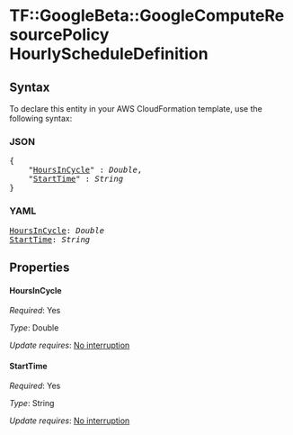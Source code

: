 # TF::GoogleBeta::GoogleComputeResourcePolicy HourlyScheduleDefinition

## Syntax

To declare this entity in your AWS CloudFormation template, use the following syntax:

### JSON

<pre>
{
    "<a href="#hoursincycle" title="HoursInCycle">HoursInCycle</a>" : <i>Double</i>,
    "<a href="#starttime" title="StartTime">StartTime</a>" : <i>String</i>
}
</pre>

### YAML

<pre>
<a href="#hoursincycle" title="HoursInCycle">HoursInCycle</a>: <i>Double</i>
<a href="#starttime" title="StartTime">StartTime</a>: <i>String</i>
</pre>

## Properties

#### HoursInCycle

_Required_: Yes

_Type_: Double

_Update requires_: [No interruption](https://docs.aws.amazon.com/AWSCloudFormation/latest/UserGuide/using-cfn-updating-stacks-update-behaviors.html#update-no-interrupt)

#### StartTime

_Required_: Yes

_Type_: String

_Update requires_: [No interruption](https://docs.aws.amazon.com/AWSCloudFormation/latest/UserGuide/using-cfn-updating-stacks-update-behaviors.html#update-no-interrupt)

